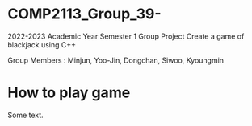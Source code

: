 # COMP2113_Group_39-
 2022-2023 Academic Year Semester 1 Group Project
Create a game of blackjack using C++

Group Members : Minjun, Yoo-Jin, Dongchan, Siwoo, Kyoungmin

# How to play game

Some text.
